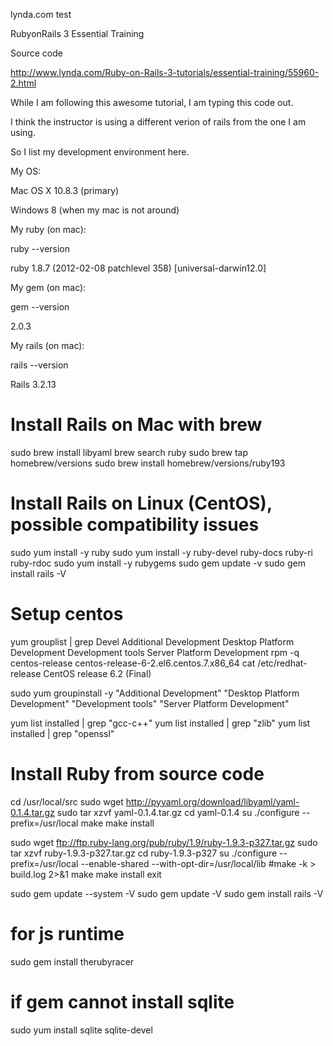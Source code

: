 lynda.com
test

RubyonRails 3 Essential Training

Source code

http://www.lynda.com/Ruby-on-Rails-3-tutorials/essential-training/55960-2.html

While I am following this awesome tutorial, I am typing this code out.

I think the instructor is using a different verion of rails from the one I am using.

So I list my development environment here.

My OS:

Mac OS X 10.8.3 (primary)

Windows 8 (when my mac is not around)

My ruby (on mac):

ruby --version

ruby 1.8.7 (2012-02-08 patchlevel 358) [universal-darwin12.0]

My gem (on mac):

gem --version

2.0.3

My rails (on mac):

rails --version

Rails 3.2.13

# Install Rails on Mac with brew 
sudo brew install libyaml
brew search ruby
sudo brew tap homebrew/versions
sudo brew install homebrew/versions/ruby193

# Install Rails on Linux (CentOS), possible compatibility issues
sudo yum install -y ruby
sudo yum install -y ruby-devel ruby-docs ruby-ri ruby-rdoc
sudo yum install -y rubygems
sudo gem update -v
sudo gem install rails -V

# Setup centos
yum grouplist | grep Devel
Additional Development
Desktop Platform Development
Development tools
Server Platform Development
rpm -q centos-release
centos-release-6-2.el6.centos.7.x86_64
cat /etc/redhat-release 
CentOS release 6.2 (Final)

sudo yum groupinstall -y "Additional Development" "Desktop Platform Development" "Development tools" "Server Platform Development"

yum list installed | grep "gcc-c++"
yum list installed | grep "zlib"
yum list installed | grep "openssl"

# Install Ruby from source code

cd /usr/local/src
sudo wget http://pyyaml.org/download/libyaml/yaml-0.1.4.tar.gz
sudo tar xzvf yaml-0.1.4.tar.gz
cd yaml-0.1.4
su
./configure --prefix=/usr/local
make
make install
 
sudo wget ftp://ftp.ruby-lang.org/pub/ruby/1.9/ruby-1.9.3-p327.tar.gz
sudo tar xzvf ruby-1.9.3-p327.tar.gz
cd ruby-1.9.3-p327
su
./configure --prefix=/usr/local --enable-shared --with-opt-dir=/usr/local/lib
#make -k > build.log 2>&1
make
make install
exit

sudo gem update --system -V
sudo gem update -V
sudo gem install rails -V


# for js runtime 
sudo gem install therubyracer

# if gem cannot install sqlite
sudo yum install sqlite sqlite-devel
